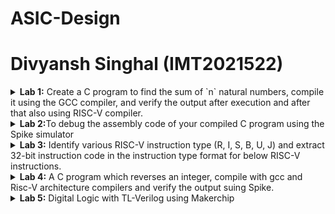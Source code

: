 # ASIC-Design
# Divyansh Singhal (IMT2021522)
<details>
<summary><strong>Lab 1:</strong> Create a C program to find the sum of `n` natural numbers, compile it using the GCC compiler, and verify the output after execution and after that also using RISC-V compiler.</summary>

# Lab-1
## Compiling the C code in GCC. Calculate sum of numbers from 1 to 10

1. Go the home directory using cd and then write the code for calulation sum of first 10 natural numbers.
 <img width="1440" alt="Screenshot 2024-08-07 at 7 15 59 PM" src="https://github.com/user-attachments/assets/b87cbda7-5bf9-4223-8053-b73ce5519f65">
 
2. Wrote the code for the same.
<img width="1440" alt="Screenshot 2024-08-07 at 7 21 13 PM" src="https://github.com/user-attachments/assets/b1114600-c686-4a9d-9137-f89eb2f52b49">

3. Used gcc and ./a.out to get the output as shown.
<img width="1440" alt="Screenshot 2024-08-07 at 7 22 40 PM" src="https://github.com/user-attachments/assets/5ee93190-aa00-4ca7-bec6-2851465fc895">


## Compiling the same C code in RISC V compiler
1. Now we will compile it using RISC-V compiler. It generates a file sum1toN.o
   
```
riscv64-unknown-elf-gcc -O1 -mabi=lp64-march=rv64i -o sum1toN.o  sum1toN.c
```

```
ls -ltr sum1toN.o
```
   <img width="1440" alt="Screenshot 2024-08-07 at 7 28 27 PM" src="https://github.com/user-attachments/assets/f60df2fe-f66f-4625-925f-1a60843c4adc">

- `riscv64-unknown-elf-gcc`: The compiler for RISC-V 64-bit target.
- `O1`: Applies moderate optimizations for a good balance between performance and compilation time.
- `mabi=lp64`: Specifies the ABI (Application Binary Interface) as LP64, meaning "Long and Pointer are 64-bit."
- `march=rv64i`: Sets the architecture to RISC-V 64-bit with the RV64I instruction set.
- `o sum1toN.o`: Outputs the compiled code to a file named sum1ton.o.
- `sum1toN.c`: The source file to be compiled.

2. Now we open it using objdump and then | less to see the <main> segment of the code.
```
riscv64-unknown-elf-objdump -d sum1toN.o
```
```
riscv64-unknown-elf-objdump -d sum1toN.o | less
```

<img width="1440" alt="Screenshot 2024-08-08 at 1 19 20 AM" src="https://github.com/user-attachments/assets/e89c54fa-bb63-4afb-820e-f4edd5e67a8c">

<img width="1440" alt="Screenshot 2024-08-08 at 1 19 44 AM" src="https://github.com/user-attachments/assets/2b1e4053-63c8-4531-ba83-ae80d8d1f412">


3. Now calucation the number os instructions a shown. We got 15 instructions also shown in calculator.

```
riscv64-unknown-elf-gcc -Ofast -mabi=lp64-march=rv64i -o sum1toN.o  sum1toN.c
```
<img width="1440" alt="Screenshot 2024-08-08 at 1 03 00 AM" src="https://github.com/user-attachments/assets/529c6e56-2324-486f-827d-1c296fbe8228">

4. Now we will run using Ofast instead of O1 and check the number of instructions (reduced to 12).
   <img width="1440" alt="Screenshot 2024-08-07 at 11 41 58 PM" src="https://github.com/user-attachments/assets/67983ca8-f045-4fef-b99d-eaf2cafb6913">
   <img width="1440" alt="Screenshot 2024-08-08 at 1 04 02 AM" src="https://github.com/user-attachments/assets/50f518ac-c120-473c-b360-8dcb99773811">

   
- **O1**: Provides moderate optimizations, balancing performance and compilation time, and adheres strictly to standards.
- **Ofast**: Applies aggressive optimizations for maximum performance, but might break some programs as it may not follow all standards.
</details>

<details>
<summary><strong>Lab 2:</strong>To debug the assembly code of your compiled C program using the Spike simulator</summary>

# Lab-2
## Debugging the code in Spike on RISC V

1. Run the command
 ```
spike pk sum1toN.o
```
<img width="1440" alt="Screenshot 2024-08-08 at 1 15 12 AM" src="https://github.com/user-attachments/assets/a2e99939-3135-48d2-a224-8c61826a7c05">


- `spike`: The Spike RISC-V simulator.
- `d`: Starts the simulator in debug mode.
- `pk`: Proxy kernel, a small environment that provides minimal OS services.
- `sum1toN.o`: The compiled object file of your C program.

2. Check using the following commands in the spike debugger


 ```
spike -d pk sum1toN.o
```
```
until pc 0 100b0
```
To check a registers Value type the following command 
```
reg 0 a2
```
To check stack pointer's Value type the following command 
```
reg 0 sp
```

<img width="1440" alt="Screenshot 2024-08-08 at 1 12 11 AM" src="https://github.com/user-attachments/assets/fa264e40-87a9-4845-8a26-3a03f7e03994">
<img width="1440" alt="Screenshot 2024-08-08 at 1 14 39 AM" src="https://github.com/user-attachments/assets/3f85c504-7630-4d59-8e87-113016fc4d33">

- In the assembly code, the stack pointer's value is being decreased by `0x10` in hexadecimal notation. 10->16 in Hexa decimal. 
</details>


<details>
<summary><strong>Lab 3:</strong> Identify various RISC-V instruction type (R, I, S, B, U, J) and extract 32-bit instruction code in the instruction type format for below RISC-V instructions.</summary>

# Lab-3
## RISC-V instruction type (R, I, S, B, U, J) and extract 32-bit instruction code

### RISC-V Instruction Formats

Instruction formats in RISC-V act as a 'contract' between the assembly language and the hardware. When an assembly instruction is executed, the hardware understands exactly what to do based on this contract. Each instruction type has a specific format, defined by a series of 0s and 1s, that includes details such as the type of operation and the location of data.
There are 6 types of instructions.
<img width="661" alt="Screenshot 2024-08-10 at 7 35 56 PM" src="https://github.com/user-attachments/assets/8357de63-b6a2-43e6-b74d-04e8cf306e0c">

Now before jumping into each format directly, lets take a look of subfields which are going to be there in the instructions. I'll be explaining them here. In case any new instruction is there, it will be explained in that format.  

**1.opcode**   
Reffered to as opearation code. It is of 7 bit length and it specifies what the instruction does, such as arithmetic operations, logical operations, memory operations, or control flow operations. For example, opcode 0110011 specifies R format.  

**2.rd**   
It stands for destination register. It is a field in the instruction format that specifies which register will receive the result of an operation.   

**3.rs1 and rs2**    
They stand for source register 1 and source register 2, respectively. They are fields in the instruction format that specify which registers contain the operands or data used by an instruction.

**4.func3 and func7**  
func3 provides additional details about the specific operation within the opcode category and func7 basically complements it by providing additional details of same information.

**5.Immediate**  
It is a constant value that is part of an instruction. It is directly encoded within the instruction's binary representation, typically following the opcode and other necessary fields. In different formats, they occupies different bits, which will be explained furthur in the formats.  


### Given Instructions:
1. ADD r8, r9, r10 <br>
2. SUB r10, r8, r9  <br>
3. AND r9, r8, r10 <br>
4. OR r8, r9, r5   <br>
5. .XOR r8, r8, r4    <br>
6. SLT r00, r1, r4  <br>
7. ADDI r02, r2, 5  <br>
8. SW r2, r0, 4      <br>
9. SRL r06, r01, r1  <br>
10. BNE r0, r0, 20   <br>
11. BEQ r0, r0, 15    <br>
12. LW r03, r01, 2    <br>
13. SLL r05, r01, r1  <br>


The RISC-V ISA , Hardcoded ISA and Instruction format of the given instructions.

| S.no.| Operation         | RISC-V ISA      | Hardcoded ISA   | Instruction Format |
|-----|-------------------|-----------------|-----------------|---------------------|
|1.| ADD r8, r9, r10   | 32’h00A482B3    | 32'h02208300    | R-type              |
|2.| SUB r10, r8, r9   | 32’h409482B3    | 32'h02209380    | R-type              |
|3.| AND r9, r8, r10   | 32’h00A4C2B3    | 32'h0230A400    | R-type              |
|4.| OR r8, r9, r5     | 32’h005482B3    | 32'h02513480    | R-type              |
|5.| XOR r8, r8, r4    | 32’h004482B3    | 32'h0240C500    | R-type              |
|6.| SLT r00, r1, r4   | 32’h004002B3    | 32'h02415580    | R-type              |
|7.| ADDI r02, r2, 5   | 32’h00510113    | 32'h00520600    | I-type              |
|8.| SW r2, r0, 4      | 32’h00412023    | 32'h00209181    | S-type              |
|9.| SRL r06, r01, r1  | 32’h00119533    | 32'h00271803    | R-type              |
|10.| BNE r0, r0, 20    | 32’h01400063    | 32'h01409002    | B-type              |
|11.| BEQ r0, r0, 15    | 32’h00F00063    | 32'h00F00002    | B-type              |
|12.| LW r03, r01, 2    | 32’h00210183    | 32'h00208681    | I-type              |
|13.| SLL r05, r01, r1  | 32’h00109533    | 32’h00208783    | R-type              |


Examples how instructions are decoded: **One of each type is explained** <br>
```
1) ADD r8, r9, r10
  - Opcode: 0110011
  - rd = r8 = 01000
  - rs1 = r9 = 01001
  - rs2 = r10 = 01010
  - funct3: 000
  - funct7: 0000000
  - R-Type
  - 32-bit Instruction: `0000000_01010_01001_000_01000_0110011`
```

```

7) ADDI r2, r2, 5
  - Opcode: 0010011
  - rd = r2 = 00010
  - rs1 = r2 = 00010
  - immediate: 000000000101
  - funct3: 000
  - I-Type
  - 32-bit Instruction: `000000000101_00010_000_00010_0010011`
```
```

8) SW r2, r0, 4
  - Opcode: 0100011
  - rs2 = r2 = 00010
  - rs1 = r0 = 00000
  - imm[11:5]: 0000000
  - imm[4:0]: 00100
  - funct3: 010
  - S-Type
  - 32-bit Instruction: `0000000_00010_00000_010_00100_0100011`

```

```

10) BNE r0, r0, 20
  - Opcode: 1100011
  - rs1 = r0 = 00000
  - rs2 = r0 = 00000
  - imm[12|10:5|4:1|11]: 0000000 00000 00010 0
  - funct3: 001
  - B-Type
  - 32-bit Instruction: `0000000_00000_00000_001_00010_0000000_1100011`

```

### RISC-V Functional Simulation
1. Cloning Repository and runnning the iiitb_rv32i.v code and generating .vcd file and opening it using gtkwave using the following commands.
```
git clone https://github.com/vinayrayapati/iiitb_rv32i
cd iiitb_rv32i
```

```
iverilog -o iiitb_rv32i iiitb_rv32i.v iiitb_rv32i_tb.v
./iiitb_rv32i
```

```
gtkwave iiitb_rv32i.vcd
```
<img width="1440" alt="Screenshot 2024-08-10 at 8 50 17 PM" src="https://github.com/user-attachments/assets/b0999c59-30c7-4953-8dd5-95e5f12fe711">



<img width="1440" alt="Screenshot 2024-08-10 at 8 55 24 PM" src="https://github.com/user-attachments/assets/8f257896-b956-4be0-9ee8-2dca63a72751">


<img width="1440" alt="Screenshot 2024-08-10 at 8 55 51 PM" src="https://github.com/user-attachments/assets/8552b494-344c-4288-b929-242c60b1168d">

### The output waveform:

The output waveform showing the instructions performed in a 5-stage pipelined architecture.

|S. no.| Operation          | Standard RISCV ISA | Hardcoded ISA |
|-----|--------------------|---------------------|---------------|
|1.| ADD R6, R2, R1     | 32'h00110333        | 32'h02208300  |
|2.| SUB R7, R1, R2     | 32'h402083b3        | 32'h02209380  |
|3.| AND R8, R1, R3     | 32'h0030f433        | 32'h0230a400  |
|4.| OR R9, R2, R5      | 32'h005164b3        | 32'h02513480  |
|5.| XOR R10, R1, R4    | 32'h0040c533        | 32'h0240c500  |
|6.| SLT R1, R2, R4     | 32'h0045a0b3        | 32'h02415580  |
|7.| ADDI R12, R4, 5    | 32'h004120b3        | 32'h00520600  |
|8.| BEQ R0, R0, 15     | 32'h00000f63        | 32'h00f00002  |
|9.| SW R3, R1, 2       | 32'h0030a123        | 32'h00209181  |
|10.| LW R13, R1, 2      | 32'h0020a683        | 32'h00208681  |
|11.| SRL R16, R14, R2   | 32'h0030a123        | 32'h00271803  |
|12.| SLL R15, R1, R2    | 32'h002097b3        | 32'h00208783  |


Output of the instructions:

1. ADD R6, R2, R1    <br>

<img width="1440" alt="Screenshot 2024-08-11 at 12 35 00 AM" src="https://github.com/user-attachments/assets/3a471dd7-e3b4-484b-9e67-db190086ee6b">





2. SUB R7, R1, R2     <br>
<img width="1440" alt="Screenshot 2024-08-11 at 12 50 24 AM" src="https://github.com/user-attachments/assets/111ebf0c-d928-4bfa-ac16-297f98b94c9d">


3. AND R8, R1, R3    <br>

<img width="1440" alt="Screenshot 2024-08-11 at 12 51 12 AM" src="https://github.com/user-attachments/assets/6fe1bf5d-b819-409a-9334-72d6ed16970e">

4. OR R9, R2, R5      <br>
<img width="1440" alt="Screenshot 2024-08-11 at 12 51 29 AM" src="https://github.com/user-attachments/assets/e0ba51c0-427d-46ed-8187-37170d579336">

   
5. XOR R10, R1, R4   <br>
<img width="1440" alt="Screenshot 2024-08-11 at 12 54 20 AM" src="https://github.com/user-attachments/assets/7c82fca6-7cfa-4994-8817-14bcee2e645f">


6. SLT R1, R2, R4     <br>
<img width="1440" alt="Screenshot 2024-08-11 at 12 54 44 AM" src="https://github.com/user-attachments/assets/7430321a-0f1c-43c3-bbfe-25e125d8d06f">


7. ADDI R12, R4, 5   <br>
<img width="1440" alt="Screenshot 2024-08-11 at 12 55 02 AM" src="https://github.com/user-attachments/assets/2995c5ce-8ea6-4810-89d1-c05b3a7c4c03">



8. BEQ R0, R0, 15     <br>
<img width="1440" alt="Screenshot 2024-08-11 at 12 55 32 AM" src="https://github.com/user-attachments/assets/c767a9a1-6830-453b-9b56-46489f48c5d6">


9. SW R3, R1, 2      <br>
<img width="1440" alt="Screenshot 2024-08-11 at 12 56 29 AM" src="https://github.com/user-attachments/assets/bad3ac36-ce09-4346-97ec-00d4ff519126">



10. LW R13, R1, 2     <br>
<img width="1440" alt="Screenshot 2024-08-11 at 12 56 10 AM" src="https://github.com/user-attachments/assets/d3578340-f241-49f6-aca3-f1bdfdcb3d35">
</details>


<details>
 
<summary><strong>Lab 4:</strong> A C program which reverses an integer, compile with gcc and Risc-V architecture compilers and verify the output suing Spike.</summary>

# Lab-4
## Compiling the C code in GCC. Reverse an integer.

1. Create a file named reverse.c using gedit.
```
gedit reverse.c
```

<img width="1440" alt="Screenshot 2024-08-14 at 7 53 36 PM" src="https://github.com/user-attachments/assets/50257fec-ca33-4349-9888-a2d811e41cdd">

2. Write the code of reversing an integer and save it.
```c
#include <stdio.h>

int main() {

  int n, reverse = 0, remainder;

  printf("Enter an integer: ");
  scanf("%d", &n);

  while (n != 0) {
    remainder = n % 10;
    reverse = reverse * 10 + remainder;
    n /= 10;
  }

  printf("Reversed number = %d", reverse);

  return 0;
}
```   
<img width="1440" alt="Screenshot 2024-08-14 at 7 54 03 PM" src="https://github.com/user-attachments/assets/d70572b1-913c-44e0-bced-f52302fa6f09">

3. Now compile the program using gcc and get output.
```
gcc reverse.c
```
```
./a.out
```
<img width="1440" alt="Screenshot 2024-08-14 at 7 55 22 PM" src="https://github.com/user-attachments/assets/72ab847a-084a-471d-aaef-2b1bd2258f1d">

## Compiling the C code using RISC-V GCC.

1. Compile the code using RISC-V gcc. reverse.o file will be generated.
```
riscv64-unknown-elf-gcc -Ofast -mabi=lp64 -march=rv64i -o reverse.o reverse.c
```
```
ls -ltr reverse.c
```

<img width="1440" alt="Screenshot 2024-08-14 at 7 59 36 PM" src="https://github.com/user-attachments/assets/976c1f39-dc52-446b-bd5e-fca05c548880">

2. Check the assembly language using this command.
```
riscv64-unknown-elf-objdump -d reverse | less
```
<img width="1440" alt="Screenshot 2024-08-14 at 8 00 47 PM" src="https://github.com/user-attachments/assets/a224ee7f-d20e-47d2-9768-09e3dc6d8780">

3. Now check and verify the output using spike.
```
spike pk reverse.o
```

   <img width="1440" alt="Screenshot 2024-08-14 at 8 01 47 PM" src="https://github.com/user-attachments/assets/c6c97870-9e04-4b19-9ed0-eb038c06f11c">

4. Debug your code using spike and verify
```
spike -d pk reverse.o
```
<img width="1440" alt="Screenshot 2024-08-14 at 8 06 52 PM" src="https://github.com/user-attachments/assets/1b148863-18b3-4dfe-9173-f8c6f4db28e8">

</details>



<details>
 
<summary><strong>Lab 5:</strong> Digital Logic with TL-Verilog using Makerchip</summary>

# Lab-5
## Combinational Circuits in TL-Verilog.

**Introduction to TL-Verilog and Makerchip:**
Makerchip supports the Transaction-Level Verilog (TL-Verilog) standard, which represents a significant advancement by removing the need for the legacy features of traditional Verilog and introducing a more streamlined syntax. TL-Verilog enhances design efficiency by adding powerful constructs for pipelines and transactions, making it easier to develop complex digital circuits.


![symbols-truth-tables-of-common-logic-gates jpg copy](https://github.com/user-attachments/assets/4a4ab848-ca4e-45b5-b207-a3acc221aad6)



### 1. Inverter

Code
```
$out = ! $in;
```
Output waveform


<img width="1440" alt="Screenshot 2024-08-21 at 12 23 56 AM" src="https://github.com/user-attachments/assets/c80f3716-a073-42ae-bb91-b5144c247275">


### 2. 2-input AND gate

Code
```
 $out = $in1 && $in2;
```
Output waveform
<img width="1440" alt="Screenshot 2024-08-21 at 12 26 29 AM" src="https://github.com/user-attachments/assets/db8c83c7-17d3-4a07-91a6-94f1b0ca2785">


### 3. 2-input OR gate

Code
```
 $out = $in1 || $in2;
```
Output waveform
<img width="1440" alt="Screenshot 2024-08-21 at 12 28 09 AM" src="https://github.com/user-attachments/assets/5c7cf51b-0c3d-41de-ae1d-a676d79de5b7">



### 4. 2-input XOR gate

Code
```
$out = $in1 ^ $in2;
```
Output waveform
<img width="1440" alt="Screenshot 2024-08-21 at 12 29 45 AM" src="https://github.com/user-attachments/assets/a8d584a7-28b3-43b1-b9f2-2e094751ea34">


### 5. Operation on Vector

Code
```
$out[2:0] = $in1[1:0] + $in2[1:0];
```
Output waveform
<img width="1440" alt="Screenshot 2024-08-21 at 12 31 11 AM" src="https://github.com/user-attachments/assets/a3563e6a-1194-404b-b763-bb1ce0bcfcc0">


### 6. 2:1 MUX

Code
```
$out = $sel ? $in1 : $in0;
```
Output waveform
<img width="1440" alt="Screenshot 2024-08-21 at 12 32 49 AM" src="https://github.com/user-attachments/assets/10d4aadb-694e-4121-91be-39f144d842b1">



### 7. 2:1 MUX using Vectors

Code
```
$out[3:0] = $sel ? $in1[3:0] : $in0[3:0];
```
Output waveform
<img width="1440" alt="Screenshot 2024-08-21 at 12 34 22 AM" src="https://github.com/user-attachments/assets/717c7204-c96b-4857-a0c5-d1a40944121c">


### 8. Combinational Calculator Implementation
The calculator performs four fundamental arithmetic operations: addition, subtraction, multiplication, and division.
Code
```
$val1[31:0] = $rand1[3:0];
$val2[31:0] = $rand2[3:0];

$sum[31:0]  = $val1[31:0] + $val2[31:0];
$diff[31:0] = $val1[31:0] - $val2[31:0];
$prod[31:0] = $val1[31:0] * $val2[31:0];
$quot[31:0] = $val1[31:0] / $val2[31:0];

$out[31:0]  = $sel[1] ? ($sel[0] ? $quot[31:0] : $prod[31:0])
                      : ($sel[0] ? $diff[31:0] : $sum[31:0]);
```
Output waveform

<img width="1440" alt="Screenshot 2024-08-21 at 12 39 29 AM" src="https://github.com/user-attachments/assets/889e7e54-9cf9-4c37-a8e1-0b3e963f60a4">


## Sequential Circuits in TL-Verilog
**Introduction:**
A sequential circuit is a type of digital circuit that uses memory components to retain data, enabling it to generate outputs based on both the current inputs and the circuit's prior state. This distinguishes it from combinational circuits, where the output is solely determined by the present inputs without any regard to past activity. Sequential circuits rely on feedback loops and storage elements like flip-flops or registers to keep track of their internal state over time. This internal state, combined with the present input, influences the circuit's behavior, allowing it to perform tasks that require a history of previous inputs or operations, such as counting, storing data, or sequencing events.

### 1. Fibonacci Series
In mathematics, the Fibonacci sequence is a sequence in which each number is the sum of the two preceding ones.

Code
```
$reset = *reset;
$num[31:0] = $reset ? 1 : (>>1$num + >>2$num);
```
Output Waveform
<img width="1440" alt="Screenshot 2024-08-21 at 12 45 04 AM" src="https://github.com/user-attachments/assets/32d223f4-30e2-49ab-808f-2941b3cf7f79">


### 2. Free Running Counter
Increases Previous value by 1.

Code
```
$reset = *reset;
$cnt[31:0] = $reset ? 0 : (>>1$cnt + 1);
```
Output Waveform
<img width="1440" alt="Screenshot 2024-08-21 at 12 50 14 AM" src="https://github.com/user-attachments/assets/2d3b7f3b-ccb0-47c5-ad1a-4d0388996880">



### 3. Sequential Calculator
It functions similarly to a combinational calculator but simulates a real-world scenario where the result of a previous operation is used a

Code
```
$reset = *reset; 
$val1[31:0] = >>1$out;
$val2[31:0] = $rand[3:0]; 
$sum[31:0] =  $val1[31:0] +  $val2[31:0];
$diff[31:0] =  $val1[31:0] -  $val2[31:0];
$prod[31:0] =  $val1[31:0] *  $val2[31:0];
$quot[31:0] =  $val1[31:0] /  $val2[31:0];
$out[31:0] = $reset ? 32'h0 : ($choose[1] ? ($choose[0] ? $quot : $prod):($choose[0] ? $diff : $sum));

```
Output Waveform
<img width="1440" alt="Screenshot 2024-08-21 at 12 52 13 AM" src="https://github.com/user-attachments/assets/4296f661-c13f-4f9f-a906-932ce295819c">


## Pipelined Logic

In Transaction-Level Verilog (TL-Verilog), pipelined logic is effectively expressed using pipeline constructs that naturally represent data flow through various stages of a digital design. Each stage in a TL-Verilog pipeline corresponds to a clock cycle, performing operations on data as it moves forward. This method enables clear and concise modeling of sequential logic, where each stage automatically manages the propagation of states and values to the next cycle. By utilizing TL-Verilog's pipeline notation, designers can describe complex, multi-stage operations with an emphasis on transaction flow, which simplifies the design and verification process while improving readability and maintainability.

### 1. To produce a Pipelined Design

<img width="1440" alt="Screenshot 2024-08-21 at 12 55 42 AM" src="https://github.com/user-attachments/assets/6c4aee9a-ebf9-4909-abdd-5c303a5e3fdf">

Code
```
$reset = *reset;
$clk_div = *clk;
|comp
  @1
    $err1 = $bad_input || $illegal_op;
  @3
    $err2 = $over_flow || $err1;
  @6
    $err3 = $div_by_zero || $err2;
```

Output Waveform
<img width="1440" alt="Screenshot 2024-08-21 at 12 59 09 AM" src="https://github.com/user-attachments/assets/59121537-c8ec-47f0-96a0-ecbdf5938cf8">

### 2. Cycle Calculator

<img width="756" alt="Screenshot 2024-08-21 at 1 00 22 AM" src="https://github.com/user-attachments/assets/e3525284-26c0-469b-bdec-12f3b73f0cd1">


Code
```
|calc
  @1
    $reset = *reset;
    $clk_div = *clk;
   
    $val1[31:0] = >>2$out[31:0];
    $val2[31:0] = $rand2[3:0];
    $sel[1:0] = $rand3[1:0];
   
    $sum[31:0] = $val1[31:0] + $val2[31:0];
    $diff[31:0] = $val1[31:0] - $val2[31:0];
    $prod[31:0] = $val1[31:0] * $val2[31:0];
    $quot[31:0] = $val1[31:0] / $val2[31:0];
         
    $count = $reset ? 0 : >>1$count + 1;
         
  @2
    $valid = $count;
    $inv_valid = !$valid;
    $calc_reset = $reset | $inv_valid;
    $out[31:0] = $calc_reset ? 32'b0 : ($op[1] ? ($op[0] ? $quot[31:0] : $prod[31:0])
                                             : ($op[0] ? $diff[31:0] 
                                                        : $sum[31:0]));



```

Output Waveform
<img width="1440" alt="Screenshot 2024-08-21 at 1 03 48 AM" src="https://github.com/user-attachments/assets/599a36ff-1f3d-4610-bee0-c99586ff3f5a">

### 3. Cycle Calculator




Code
```


```

Output Waveform





























</details>

